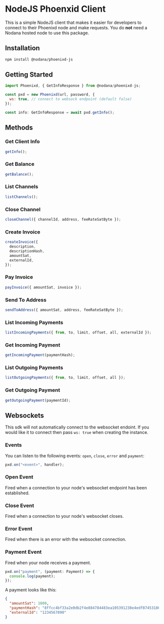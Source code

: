 # NodeJS Phoenxid Client

This is a simple NodeJS client that makes it easier for developers to connect to their Phoenixd node and make requests. You do **not** need a Nodana hosted node to use this package.

## Installation

```bash
npm install @nodana/phoenixd-js
```

## Getting Started

```js
import Phoenixd, { GetInfoResponse } from @nodana/phoenixd-js;

const pxd = new Phoenixd(url, password, {
  ws: true, // connect to websock endpoint (default false)
});

const info: GetInfoResponse = await pxd.getInfo();
```

## Methods

### Get Client Info

```js
getInfo();
```

### Get Balance

```js
getBalance();
```

### List Channels

```js
listChannels();
```

### Close Channel

```js
closeChannel({ channelId, address, feeRateSatByte });
```

### Create Invoice

```js
createInvoice({
  description,
  descriptionHash,
  amountSat,
  externalId,
});
```

### Pay Invoice

```js
payInvoice({ amountSat, invoice });
```

### Send To Address

```js
sendToAddress({ amountSat, address, feeRateSatByte });
```

### List Incoming Payments

```js
listIncomingPayments({ from, to, limit, offset, all, externalId });
```

### Get Incoming Payment

```js
getIncomingPayment(paymentHash);
```

### List Outgoing Payments

```js
listOutgoingPayments({ from, to, limit, offset, all });
```

### Get Outgoing Payment

```js
getOutgoingPayment(paymentId);
```

## Websockets

This sdk will not automatically connect to the websocket endoint. If you would like it to connect then pass `ws: true` when creating the instance.

### Events

You can listen to the following events: `open`, `close`, `error` and `payment`:

```js
pxd.on("<event>", handler);
```

### Open Event

Fired when a connection to your node's websocket endpoint has been established.

### Close Event

Fired when a connection to your node's websocket closes.

### Error Event

Fired when there is an error with the websocket connection.

### Payment Event

Fired when your node receives a payment.

```js
pxd.on("payment", (payment: Payment) => {
  console.log(payment);
});
```

A payment looks like this:

```json
{
  "amountSat": 1000,
  "paymentHash": "8ffcc4bf33a2e0db2f4e884784483ea105391238e4edf874531803ec41ab4518",
  "externalId": "1234567890"
}
```
